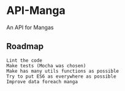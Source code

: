 # API-Manga
An API for Mangas

## Roadmap
	Lint the code
	Make tests (Mocha was chosen)
	Make has many utils functions as possible
	Try to put ES6 as everywhere as possible
	Improve data foreach manga
